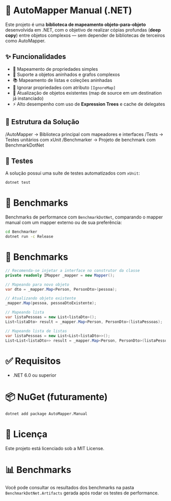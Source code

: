 # 🧠 AutoMapper Manual (.NET)

Este projeto é uma **biblioteca de mapeamento objeto-para-objeto** desenvolvida em .NET, com o objetivo de realizar cópias profundas (**deep copy**) entre objetos complexos — sem depender de bibliotecas de terceiros como AutoMapper.

## ✨ Funcionalidades

- 🔁 Mapeamento de propriedades simples
- 🧩 Suporte a objetos aninhados e grafos complexos
- 📚 Mapeamento de listas e coleções aninhadas
- 🚫 Ignorar propriedades com atributo `[IgnoreMap]`
- 🔄 Atualização de objetos existentes (map de source em um destination já instanciado)
- ⚡ Alto desempenho com uso de **Expression Trees** e cache de delegates

## 📁 Estrutura da Solução

/AutoMapper → Biblioteca principal com mapeadores e interfaces /Tests → Testes unitários com xUnit /Benchmarker → Projeto de benchmark com BenchmarkDotNet


## 🧪 Testes

A solução possui uma suíte de testes automatizados com `xUnit`:

```bash
dotnet test
```

# 🚀 Benchmarks

Benchmarks de performance com `BenchmarkDotNet`, comparando o mapper manual com um mapper externo ou de sua preferência:

```bash
cd Benchmarker
dotnet run -c Release
```

# 📌 Benchmarks

```csharp
// Recomenda-se injetar a interface no construtor da classe
private readonly IMapper _mapper = new Mapper();

// Mapeando para novo objeto
var dto = _mapper.Map<Person, PersonDto>(pessoa);

// Atualizando objeto existente
_mapper.Map(pessoa, pessoaDtoExistente);

// Mapeando lista
var listaPessoas = new List<listaDto>();
List<listaDto> result = _mapper.Map<Person, PersonDto>(listaPessoas);

// Mapeando lista de listas
var listaPessoas = new List<List<listaDto>>();
List<List<listaDto>> result = _mapper.Map<Person, PersonDto>(listaPessoas);
```

# ✅ Requisitos

- .NET 6.0 ou superior

# 📦 NuGet (futuramente)

```bash
dotnet add package AutoMapper.Manual
```

# 📝 Licença

Este projeto está licenciado sob a MIT License.

# 📊 Benchmarks

Você pode consultar os resultados dos benchmarks na pasta `BenchmarkDotNet.Artifacts` gerada após rodar os testes de performance.
